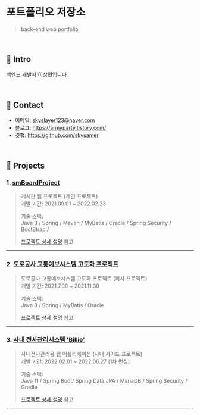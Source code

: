 # 포트폴리오 저장소
>back-end web portfolio

</br>

## :pushpin: Intro
백엔드 개발자 이상민입니다.

</br>

## :pushpin: Contact
- 이메일: skyslayer123@naver.com
- 블로그: https://armyparty.tistory.com/
- 깃헙: https://github.com/skysamer

</br>

## :pushpin: Projects
### 1. [smBoardProject](https://github.com/skysamer/smBoardProject)
>게시판 웹 프로젝트 (개인 프로젝트)  
>개발 기간: 2021.09.01 ~ 2022.02.23
>  
>기술 스택:  
>Java 8 / Spring / Maven / MyBatis / 
>Oracle / Spring Security / BootStrap / 
>
>[프로젝트 상세 설명](https://github.com/skysamer/smBoardProject) 참고

---

### 2. [도로공사 교통예보시스템 고도화 프로젝트](https://github.com/skysamer/portfolio/blob/main/ex_forecast.md)
>도로공사 교통예보시스템 고도화 프로젝트 (회사 프로젝트)  
>개발 기간: 2021.7.09 ~ 2021.11.30  
>  
>기술 스택:  
>Java 8 / Spring / MyBatis / Oracle 
>  
>[프로젝트 상세 설명](https://github.com/skysamer/portfolio/blob/main/ex_forecast.md) 참고

---

### 3. [사내 전사관리시스템 'Billie'](https://github.com/skysamer/portfolio/blob/main/ex_forecast.md)
>사내전사관리용 웹 어플리케이션 (사내 사이드 프로젝트)  
>개발 기간: 2022.02.01 ~ 2022.06.27 (1차 런칭)  
>  
>기술 스택:  
>Java 11 / Spring Boot/ Spring Data JPA / MariaDB / Spring Security / Gradle 
>  
>[프로젝트 상세 설명](https://github.com/skysamer/portfolio/blob/main/ex_forecast.md) 참고

---

